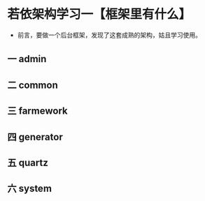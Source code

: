 # 若依架构学习一【框架里有什么】

*   前言，要做一个后台框架，发现了这套成熟的架构，姑且学习使用。

## 一 admin
## 二 common
## 三 farmework
## 四 generator
## 五 quartz
## 六 system
